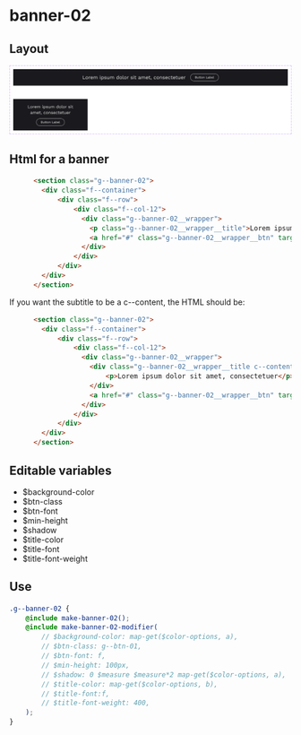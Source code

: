 # banner-02

## Layout

![alt text][banner-02]

[banner-02]: /src/img/global-components/banner/banner-02.png

## Html for a banner

```html
      <section class="g--banner-02">
        <div class="f--container">
            <div class="f--row">
                <div class="f--col-12">
                  <div class="g--banner-02__wrapper">
                    <p class="g--banner-02__wrapper__title">Lorem ipsum dolor sit amet, consectetuer</p>
                    <a href="#" class="g--banner-02__wrapper__btn" target="_blank" rel="noopener noreferrer">Button Label</a>
                  </div>
                </div>
            </div>
        </div>       
      </section>
```

If you want the subtitle to be a c--content, the HTML should be:

```html
      <section class="g--banner-02">
        <div class="f--container">
            <div class="f--row">
                <div class="f--col-12">
                  <div class="g--banner-02__wrapper">
                    <div class="g--banner-02__wrapper__title c--content-a">
                        <p>Lorem ipsum dolor sit amet, consectetuer</p>
                    </div>
                    <a href="#" class="g--banner-02__wrapper__btn" target="_blank" rel="noopener noreferrer">Button Label</a>
                  </div>
                </div>
            </div>
        </div>       
      </section>
```

## Editable variables

- $background-color
- $btn-class
- $btn-font
- $min-height
- $shadow
- $title-color
- $title-font
- $title-font-weight

## Use

```scss
.g--banner-02 {
    @include make-banner-02();
    @include make-banner-02-modifier(
        // $background-color: map-get($color-options, a),
        // $btn-class: g--btn-01,
        // $btn-font: f,
        // $min-height: 100px,
        // $shadow: 0 $measure $measure*2 map-get($color-options, a),
        // $title-color: map-get($color-options, b),
        // $title-font:f,
        // $title-font-weight: 400,
    );
}
```